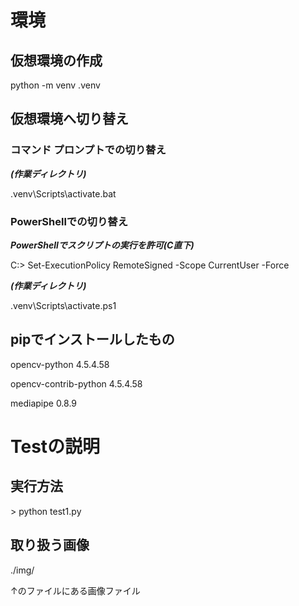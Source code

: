 # 環境
## 仮想環境の作成
python -m venv .venv
## 仮想環境へ切り替え

### コマンド プロンプトでの切り替え
***(作業ディレクトリ)***

.venv\Scripts\activate.bat

### PowerShellでの切り替え
***PowerShellでスクリプトの実行を許可(C直下)***

C:\> Set-ExecutionPolicy RemoteSigned -Scope CurrentUser -Force


***(作業ディレクトリ)***

.venv\Scripts\activate.ps1

## pipでインストールしたもの
opencv-python         4.5.4.58

opencv-contrib-python 4.5.4.58

mediapipe             0.8.9

# Testの説明
## 実行方法
\> python test1.py
## 取り扱う画像

./img/

↑のファイルにある画像ファイル
